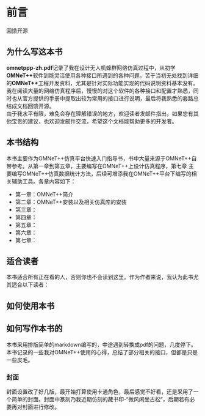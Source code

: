 # 前言 #
回馈开源

## 为什么写这本书 ###
<b>omnetppp-zh.pdf</b>记录了我在设计无人机蜂群网络仿真过程中，从初学<b>OMNeT++</b>软件到能灵活使用各种接口所遇到的各种问题，苦于当初无处找到详细的<b>OMNeT++</b>工程开发资料，尤其是针对实际功能实现的代码说明资料基本没有。我在阅读大量的网络仿真程序后，慢慢的对这个软件的各种接口和配置才熟悉，同时也从官方提供的手册中提取出较为常用的接口进行说明，最后将我熟悉的套路总结成文档回馈开源。</br>
由于我水平有限，难免会存在理解错误的地方，欢迎读者发邮件指出，如果您有其他宝贵的建议，也欢迎发邮件交流，希望这个文档能帮助更多的开发者。</br>


## 本书结构 ##
本书主要作为OMNeT++仿真平台快速入门指导书，书中大量来源于OMNeT++自带参考。从第一章到第五章，主要编写在OMNeT++上设计仿真程序，第七章
主要编写OMNeT++仿真数据统计方法，后续可增添我在OMNeT++平台下编写的相关辅助工具。各章内容如下：

  * 第一章：OMNeT++简介
  * 第二章：OMNeT++安装以及相关仿真库的安装
  * 第三章：
  * 第四章：
  * 第五章：
  * 第六章：
  * 第七章：

## 适合读者 ##
本书适合所有正在看的人，否则你也不会读到这里。作为作者来说，我认为此书尤其适合以下读者：


## 如何使用本书 ##



## 如何写作本书的 ##
本书采用排版简单的markdown编写的，中途遇到转换成pdf的问题，几度停下。本书记录的一些我对OMNeT++使用的心得，总结了部分相关的接口，但都是只是一些皮毛。


### 封面 ###
封面设置改了好几版，最开始打算使用卡通角色，最后感觉不好看，还是采用了一个简单的封面。封面中篆刻乃我近期仿刻的藏书印-“微风闲坐古松”，后期若有必要再对封面进行修改。


